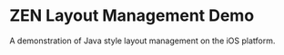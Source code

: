 
ZEN Layout Management Demo
==========================

A demonstration of Java style layout management on the iOS platform.

